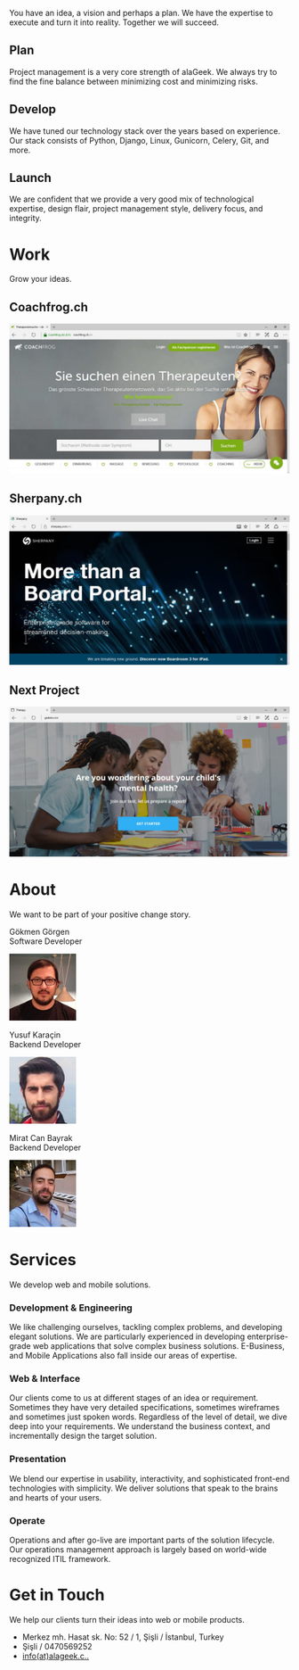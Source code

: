 You have an idea, a vision and perhaps a plan. We have the expertise to execute and turn it into reality. Together we will succeed.

<div class="grid-x grid-margin-x">
  <div class="small-12 medium-4 cell">
    <h2>Plan</h2>
    <p class="text-justify">Project management is a very core strength of alaGeek. We always try to find the fine balance between minimizing cost and minimizing risks.</p>
  </div>
  <div class="small-12 medium-4 cell">
    <h2>Develop</h2>
    <p class="text-justify">We have tuned our technology stack over the years based on experience. Our stack consists of Python, Django, Linux, Gunicorn, Celery, Git, and more.</p>
  </div>
  <div class="small-12 medium-4 cell">
    <h2>Launch</h2>
    <p class="text-justify">We are confident that we provide a very good mix of technological expertise, design flair, project management style, delivery focus, and integrity.</p>
  </div>
</div>

# Work
Grow your ideas.

<div class="grid-x grid-margin-x margin-bottom-3">
  <div class="small-12 medium-4 cell">
    <h2>Coachfrog.ch</h2>
    <img src="/assets/images/coachfrog.jpg">
  </div>
  <div class="small-12 medium-4 cell">
    <h2>Sherpany.ch</h2>
    <img src="/assets/images/sherpany.jpg">
  </div>
  <div class="small-12 medium-4 cell">
    <h2>Next Project</h2>
    <img src="/assets/images/next_project.jpg">
  </div>
</div>

# About
We want to be part of your positive change story.

<div class="grid-x grid-margin-x margin-bottom-3">
  <div class="small-12 medium-4 cell">
    <p>
      Gökmen Görgen<br />
      Software Developer
    </p>
    <img src="/assets/images/gokmen_gorgen.jpg">
  </div>
  <div class="small-12 medium-4 cell">
    <p>
      Yusuf Karaçin<br />
      Backend Developer
    </p>
    <img src="/assets/images/yusuf_karacin.jpg">
  </div>
  <div class="small-12 medium-4 cell">
    <p>
      Mirat Can Bayrak<br />
      Backend Developer
    </p>
    <img src="/assets/images/mirat_can_bayrak.jpg">
  </div>
</div>

# Services
We develop web and mobile solutions.

<div class="grid-x grid-margin-x">
  <div class="small-12 medium-6 cell">
    <h3>Development & Engineering</h3>
    <p>We like challenging ourselves, tackling complex problems, and developing elegant solutions. We are particularly experienced in developing enterprise-grade web applications that solve complex business solutions. E-Business, and Mobile Applications also fall inside our areas of expertise.</p>
  </div>
  <div class="small-12 medium-6 cell">
    <h3>Web & Interface</h3>
    <p>Our clients come to us at different stages of an idea or requirement. Sometimes they have very detailed specifications, sometimes wireframes and sometimes just spoken words. Regardless of the level of detail, we dive deep into your requirements. We understand the business context, and incrementally design the target solution.</p>
  </div>
</div>

<div class="grid-x grid-margin-x">
  <div class="small-12 medium-6 cell">
    <h3>Presentation</h3>
    <p>We blend our expertise in usability, interactivity, and sophisticated front-end technologies with simplicity. We deliver solutions that speak to the brains and hearts of your users.</p>
  </div>
  <div class="small-12 medium-6 cell">
    <h3>Operate</h3>
    <p>Operations and after go-live are important parts of the solution lifecycle. Our operations management approach is largely based on world-wide recognized ITIL framework.</p>
  </div>
</div>

# Get in Touch
We help our clients turn their ideas into web or mobile products.

- Merkez mh. Hasat sk. No: 52 / 1, Şişli / İstanbul, Turkey
- Şişli / 0470569252
- [info(at)alageek.c..](http://www.google.com/recaptcha/mailhide/d?k=01s7NM-_ZHP-8TDXKJmIkm3w==&c=hqRsgakTGh0KYNGwBuPLt3lXx7K5PFjjhXXRlRE1458=)
